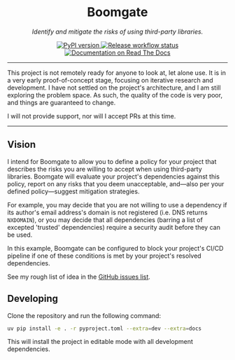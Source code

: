 <h1 align="center">Boomgate</h1>
<p align="center"><em>
    Identify and mitigate the risks of using third-party libraries.
</em></p>

<p align="center">
    <a href="https://pypi.org/project/boomgate/">
        <img src="https://img.shields.io/pypi/v/boomgate?color=%2334D058&label=PyPI%20package" alt="PyPI version">
    </a>
    <a href="https://github.com/KyeRussell/boomgate/actions/workflows/release.yaml">
        <img src="https://github.com/KyeRussell/boomgate/actions/workflows/release.yaml/badge.svg" alt="Release workflow status">
    </a>
    <a href="https://boomgate.readthedocs.io">
        <img src="https://readthedocs.org/projects/boomgate/badge/" alt="Documentation on Read The Docs">
    </a>
</p>

---

This project is not remotely ready for anyone to look at, let alone use. It is in a
very early proof-of-concept stage, focusing on iterative research and development. I
have not settled on the project's architecture, and I am still exploring the problem
space. As such, the quality of the code is very poor, and things are guaranteed to
change.

I will not provide support, nor will I accept PRs at this time.

---

## Vision

I intend for Boomgate to allow you to define a policy for your project that describes
the risks you are willing to accept when using third-party libraries. Boomgate will
evaluate your project's dependencies against this policy, report on any risks that you
deem unacceptable, and—also per your defined policy—suggest mitigation strategies.

For example, you may decide that you are not willing to use a dependency if its author's
email address's domain is not registered (i.e. DNS returns `NXDOMAIN`), or you may
decide that all dependencies (barring a list of excepted 'trusted' dependencies) require
a security audit before they can be used.

In this example, Boomgate can be configured to block your project's CI/CD pipeline if
one of these conditions is met by your project's resolved dependencies.

See my rough list of idea in the
[GitHub issues list](https://github.com/KyeRussell/boomgate/issues).

## Developing

Clone the repository and run the following command:

```bash
uv pip install -e . -r pyproject.toml --extra=dev --extra=docs
```

This will install the project in editable mode with all development dependencies.
